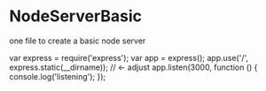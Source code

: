 # NodeServerBasic
one file to create a basic node server



var express = require('express');
var app = express();
app.use('/', express.static(__dirname)); // ← adjust
app.listen(3000, function () {
    console.log('listening');
});
